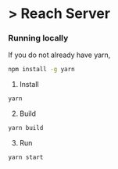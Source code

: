 # > Reach Server

### Running locally

If you do not already have yarn,

```bash
npm install -g yarn
```

1. Install 

```bash
yarn
```

2. Build
```bash
yarn build
```

3. Run
```
yarn start
```

